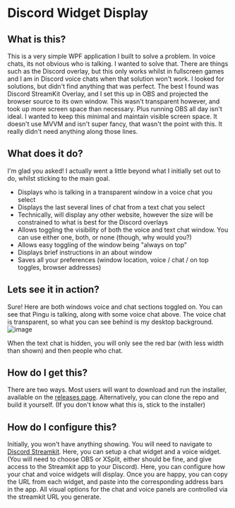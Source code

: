 # Discord Widget Display

## What is this?
This is a very simple WPF application I built to solve a problem. In voice chats, its not obvious who is talking. I wanted to solve that. There are things such as the Discord overlay, but this only works whilst in fullscreen games and I am in Discord voice chats when that solution won't work.
I looked for solutions, but didn't find anything that was perfect. The best I found was Discord StreamKit Overlay, and I set this up in OBS and projected the browser source to its own window. This wasn't transparent however, and took up more screen space than necessary. Plus running OBS all day isn't ideal.
I wanted to keep this minimal and maintain visible screen space.
It doesn't use MVVM and isn't super fancy, that wasn't the point with this. It really didn't need anything along those lines.

## What does it do?
I'm glad you asked! I actually went a little beyond what I initially set out to do, whilst sticking to the main goal.

- Displays who is talking in a transparent window in a voice chat you select
- Displays the last several lines of chat from a text chat you select
- Technically, will display any other website, however the size will be constrained to what is best for the Discord overlays
- Allows toggling the visibility of both the voice and text chat window. You can use either one, both, or none (though, why would you?)
- Allows easy toggling of the window being "always on top"
- Displays brief instructions in an about window
- Saves all your preferences (window location, voice / chat / on top toggles, browser addresses)

## Lets see it in action?
Sure! Here are both windows voice and chat sections toggled on. You can see that Pingu is talking, along with some voice chat above.
The voice chat is transparent, so what you can see behind is my desktop background.
![image](https://user-images.githubusercontent.com/11229848/147995550-f84c5630-52d0-4361-bc7b-57224e41e1a0.png)

When the text chat is hidden, you will only see the red bar (with less width than shown) and then people who chat.

## How do I get this?
There are two ways. Most users will want to download and run the installer, available on the [releases page](https://github.com/pingu2k4/DiscordWidgetDisplay/releases/). Alternatively, you can clone the repo and build it yourself. (If you don't know what this is, stick to the installer)

## How do I configure this?
Initially, you won't have anything showing. You will need to navigate to [Discord Streamkit](https://streamkit.discord.com/overlay). Here, you can setup a chat widget and a voice widget. (You will need to choose OBS or XSplit, either should be fine, and give access to the Streamkit app to your Discord).
Here, you can configure how your chat and voice widgets will display. Once you are happy, you can copy the URL from each widget, and paste into the corresponding address bars in the app. All visual options for the chat and voice panels are controlled via the streamkit URL you generate.

